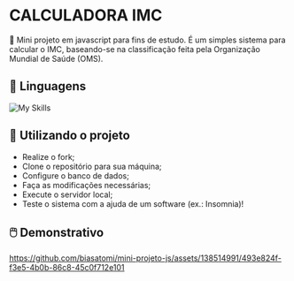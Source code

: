 # CALCULADORA IMC
:bookmark: Mini projeto em javascript para fins de estudo. É um simples sistema para calcular o IMC, baseando-se na classificação feita pela Organização Mundial de Saúde (OMS).

## :wrench: Linguagens

![My Skills](https://skillicons.dev/icons?i=js)

## :pushpin: Utilizando o projeto

- Realize o fork;
- Clone o repositório para sua máquina;
- Configure o banco de dados;
- Faça as modificações necessárias;
- Execute o servidor local;
- Teste o sistema com a ajuda de um software (ex.: Insomnia)!

## :computer_mouse: Demonstrativo
https://github.com/biasatomi/mini-projeto-js/assets/138514991/493e824f-f3e5-4b0b-86c8-45c0f712e101


